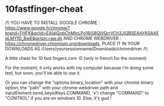 # 10fastfinger-cheat

/!\ YOU HAVE TO INSTALL GOOGLE CHROME : https://www.google.fr/chrome/?brand=FHFK&gclid=EAIaIQobChMInLPo16iS8QIVQrrVCh3JlQBSEAAYASAAEgLMYfD_BwE&gclsrc=aw.ds
AND CHROME WEBDRIVER : https://chromedriver.chromium.org/downloads, PLACE IT IN YOUR DOWNLOADS AS 
                                               /Users/yoursessionname/Downloads/chromdriver       /!\

A little cheat for 10 fast fingers.com :D (only in french for the moment)

For the moment, it only works with my computer because i'm doing some test, but soon, you'll be able to use it.

Or you can change the "options.binary_location" with your chrome binary option, the "path" with your chrome webdriver path and  inputElement.send_keys(Keys.COMMAND, 'v') change "COMMAND" to "CONTROL" if you are on windows 10. Else, it's gud !
